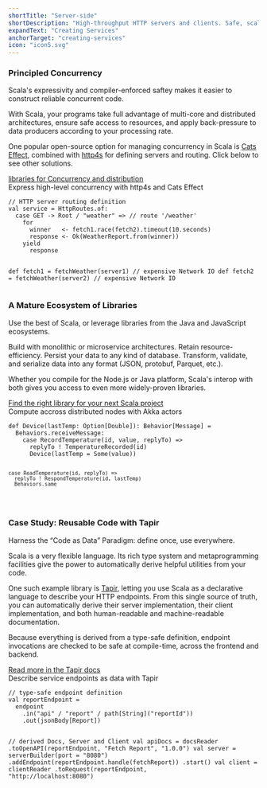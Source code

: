 ```yaml
---
shortTitle: "Server-side"
shortDescription: "High-throughput HTTP servers and clients. Safe, scalable, and principled concurrency. Reliable data validation with powerful transformations."
expandText: "Creating Services"
anchorTarget: "creating-services"
icon: "icon5.svg"
---
```


<div class="scala-row">
  <div class="scala-code">
      <div class="scala-text scala-text-large">
          <h3>Principled Concurrency</h3>
          <p class="emph">Scala's expressivity and compiler-enforced saftey makes it easier to construct reliable concurrent code.</p>
          <p>With Scala, your programs take full advantage of multi-core and distributed architectures, ensure safe access to resources, and apply back-pressure to data producers according to your processing rate.</p>
          <p>One popular open-source option for managing concurrency in Scala is <a href="https://typelevel.org/cats-effect/" target="_blank" rel="none">Cats Effect</a>, combined with <a href="" target="_blank" rel="none">http4s</a> for defining servers and routing. Click below to see other solutions.</p>
          <a class="button button_call-to-action" href="https://index.scala-lang.org/awesome#asynchronous-and-concurrent-programming" target="_blank" rel="none">libraries for Concurrency and distribution</a>
      </div>
  </div>
  <div class="scala-code">
      <div class="code-element dark">
          <div class="bar-code"><span>Express high-level concurrency with http4s and Cats Effect</span></div>
          <pre><code class="language-scala">// HTTP server routing definition
val service = HttpRoutes.of:
  case GET -> Root / "weather" => // route '/weather'
    for
      winner   <- fetch1.race(fetch2).timeout(10.seconds)
      response <- Ok(WeatherReport.from(winner))
    yield
      response

def fetch1 = fetchWeather(server1) // expensive Network IO
def fetch2 = fetchWeather(server2) // expensive Network IO
</code></pre>
      </div>
  </div>
</div>
<div class="scala-row">
  <div class="scala-code">
      <div class="scala-text scala-text-large">
          <h3>A Mature Ecosystem of Libraries</h3>
          <p class="emph">Use the best of Scala, or leverage libraries from the Java and JavaScript ecosystems.</p>
          <p>Build with monolithic or microservice architectures. Retain resource-efficiency. Persist your data to any kind of database. Transform, validate, and serialize data into any format (JSON, protobuf, Parquet, etc.).</p>
          <p>Whether you compile for the Node.js or Java platform, Scala's interop with both gives you access to even more widely-proven libraries.</p>
          <a class="button button_call-to-action" href="https://index.scala-lang.org/awesome" target="_blank" rel="none">Find the right library for your next Scala project</a>
      </div>
  </div>
  <div class="scala-code">
      <div class="code-element dark">
          <div class="bar-code"><span>Compute accross distributed nodes with Akka actors</span></div>
          <pre><code class="language-scala">def Device(lastTemp: Option[Double]): Behavior[Message] =
  Behaviors.receiveMessage:
    case RecordTemperature(id, value, replyTo) =>
      replyTo ! TemperatureRecorded(id)
      Device(lastTemp = Some(value))

    case ReadTemperature(id, replyTo) =>
      replyTo ! RespondTemperature(id, lastTemp)
      Behaviors.same
</code></pre>
      </div>
  </div>
</div>
<div class="scala-row">
  <div class="scala-code">
      <div class="scala-text scala-text-large">
          <h3>Case Study: Reusable Code with Tapir</h3>
          <p class="emph">Harness the “Code as Data” Paradigm: define once, use everywhere.</p>
          <p>Scala is a very flexible language. Its rich type system and metaprogramming facilities give the power to automatically derive helpful utilities from your code.</p>
          <p>One such example library is <a href="https://tapir.softwaremill.com/en/latest/#" target="_blank" rel="none">Tapir</a>, letting you use Scala as a declarative language to describe your HTTP endpoints. From this single source of truth, you can automatically derive their server implementation, their client implementation, and both human-readable and machine-readable documentation.</p>
          <p>Because everything is derived from a type-safe definition, endpoint invocations are checked to be safe at compile-time, across the frontend and backend.</p>
          <a class="button button_call-to-action" href="https://tapir.softwaremill.com/en/latest/#" target="_blank" rel="none">Read more in the Tapir docs</a>
      </div>
  </div>

  <div class="scala-code">
      <div class="code-element dark">
          <div class="bar-code"><span>Describe service endpoints as data with Tapir</span></div>
          <pre><code class="language-scala">// type-safe endpoint definition
val reportEndpoint =
  endpoint
    .in("api" / "report" / path[String]("reportId"))
    .out(jsonBody[Report])

// derived Docs, Server and Client
val apiDocs = docsReader
  .toOpenAPI(reportEndpoint, "Fetch Report", "1.0.0")
val server = serverBuilder(port = "8080")
  .addEndpoint(reportEndpoint.handle(fetchReport))
  .start()
val client = clientReader
  .toRequest(reportEndpoint, "http://localhost:8080")</code></pre>
      </div>
  </div>
</div>
